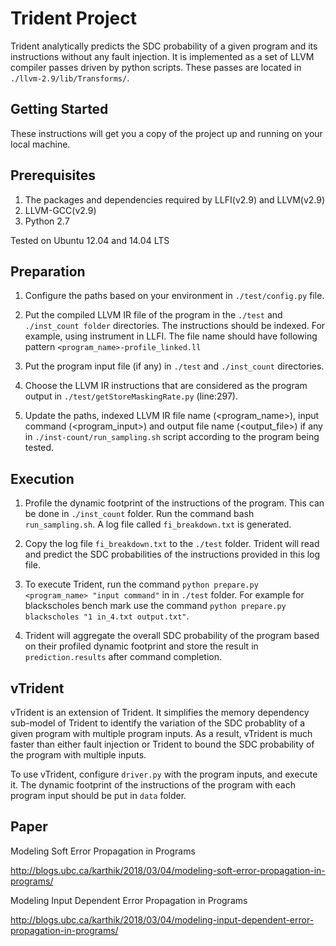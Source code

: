 # Trident Project

Trident analytically predicts the SDC probability of a given program and its instructions without any fault injection. It is implemented as a set of LLVM compiler passes driven by python scripts. These passes are located in `./llvm-2.9/lib/Transforms/`.

Getting Started
--------------

These instructions will get you a copy of the project up and running on your local machine.

Prerequisites
--------------

1. The packages and dependencies required by LLFI(v2.9) and LLVM(v2.9)
2. LLVM-GCC(v2.9)
3. Python 2.7

Tested on Ubuntu 12.04 and 14.04 LTS

Preparation 
----------- 

1. Configure the paths based on your environment in `./test/config.py` file. 
  
2. Put the compiled LLVM IR file of the program in the `./test` and `./inst_count folder` directories. The instructions should be indexed. For example, using instrument in LLFI. The file name should have following pattern `<program_name>-profile_linked.ll` 

3. Put the program input file (if any) in `./test` and `./inst_count` directories. 

4. Choose the LLVM IR instructions that are considered as the program output in `./test/getStoreMaskingRate.py` (line:297).

5. Update the paths, indexed LLVM IR file name (<program_name>), input command (<program_input>) and output file name (<output_file>) if any in `./inst-count/run_sampling.sh` script according to the program being tested. 


Execution 
---------- 

1. Profile the dynamic footprint of the instructions of the program. This can be done in `./inst_count` folder. Run the command bash `run_sampling.sh`. A log file called `fi_breakdown.txt` is generated. 

2. Copy the log file `fi_breakdown.txt` to the `./test` folder. Trident will read and predict the SDC probabilities of the instructions provided in this log file.

3. To execute Trident, run the command `python prepare.py <program_name> "input command"` in  in `./test` folder. For example for blackscholes bench mark use the command `python prepare.py blackscholes "1 in_4.txt output.txt"`. 

4. Trident will aggregate the overall SDC probability of the program based on their profiled dynamic footprint and store the result in `prediction.results` after command completion. 

vTrident
--------------

vTrident is an extension of Trident. It simplifies the memory dependency sub-model of Trident to identify the variation of the SDC probablity of a given program with multiple program inputs. As a result, vTrident is much faster than either fault injection or Trident to bound the SDC probability of the program with multiple inputs.

To use vTrident, configure `driver.py` with the program inputs, and execute it. The dynamic footprint of the instructions of the program with each program input should be put in `data` folder.


Paper
--------------

Modeling Soft Error Propagation in Programs

http://blogs.ubc.ca/karthik/2018/03/04/modeling-soft-error-propagation-in-programs/

Modeling Input Dependent Error Propagation in Programs

http://blogs.ubc.ca/karthik/2018/03/04/modeling-input-dependent-error-propagation-in-programs/
